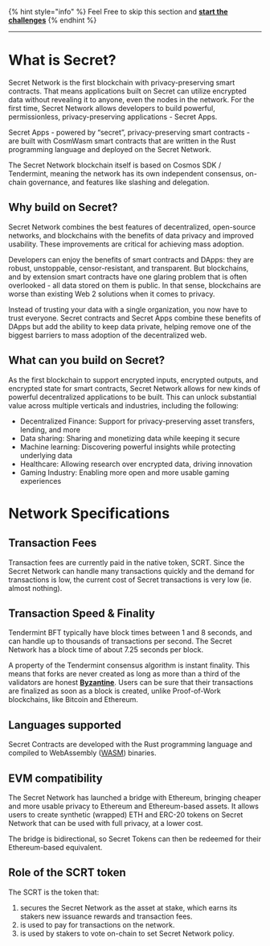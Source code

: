 {% hint style="info" %}
Feel Free to skip this section and [**start the challenges**](https://learn.figment.io/tutorials/setup-the-secret-project)
{% endhint %}

------------------------

# What is Secret?

Secret Network is the first blockchain with privacy-preserving smart contracts. That means applications built on Secret can utilize encrypted data without revealing it to anyone, even the nodes in the network. For the first time, Secret Network allows developers to build powerful, permissionless, privacy-preserving applications - Secret Apps.

Secret Apps - powered by “secret”, privacy-preserving smart contracts - are built with CosmWasm smart contracts that are written in the Rust programming language and deployed on the Secret Network.

The Secret Network blockchain itself is based on Cosmos SDK / Tendermint, meaning the network has its own independent consensus, on-chain governance, and features like slashing and delegation.

## Why build on Secret?

Secret Network combines the best features of decentralized, open-source networks, and blockchains with the benefits of data privacy and improved usability. These improvements are critical for achieving mass adoption.

Developers can enjoy the benefits of smart contracts and DApps: they are robust, unstoppable, censor-resistant, and transparent. But blockchains, and by extension smart contracts have one glaring problem that is often overlooked - all data stored on them is public. In that sense, blockchains are worse than existing Web 2 solutions when it comes to privacy.

Instead of trusting your data with a single organization, you now have to trust everyone. Secret contracts and Secret Apps combine these benefits of DApps but add the ability to keep data private, helping remove one of the biggest barriers to mass adoption of the decentralized web.

## What can you build on Secret?

As the first blockchain to support encrypted inputs, encrypted outputs, and encrypted state for smart contracts, Secret Network allows for new kinds of powerful decentralized applications to be built. This can unlock substantial value across multiple verticals and industries, including the following:

* Decentralized Finance: Support for privacy-preserving asset transfers, lending, and more
* Data sharing: Sharing and monetizing data while keeping it secure
* Machine learning: Discovering powerful insights while protecting underlying data
* Healthcare: Allowing research over encrypted data, driving innovation
* Gaming Industry: Enabling more open and more usable gaming experiences

# Network Specifications

## Transaction Fees

Transaction fees are currently paid in the native token, SCRT. Since the Secret Network can handle many transactions quickly and the demand for transactions is low, the current cost of Secret transactions is very low (ie. almost nothing).

## Transaction Speed & Finality

Tendermint BFT typically have block times between 1 and 8 seconds, and can handle up to thousands of transactions per second. The Secret Network has a block time of about 7.25 seconds per block.

A property of the Tendermint consensus algorithm is instant finality. This means that forks are never created as long as more than a third of the validators are honest [**Byzantine**](https://en.wikipedia.org/wiki/Byzantine_fault). Users can be sure that their transactions are finalized as soon as a block is created, unlike Proof-of-Work blockchains, like Bitcoin and Ethereum.

## Languages supported

Secret Contracts are developed with the Rust programming language and compiled to WebAssembly ([WASM](https://rustwasm.github.io/docs/book/)) binaries.

## EVM compatibility

The Secret Network has launched a bridge with Ethereum, bringing cheaper and more usable privacy to Ethereum and Ethereum-based assets. It allows users to create synthetic (wrapped) ETH and ERC-20 tokens on Secret Network that can be used with full privacy, at a lower cost.

The bridge is bidirectional, so Secret Tokens can then be redeemed for their Ethereum-based equivalent.

## Role of the SCRT token

The SCRT is the token that: 
1. secures the Secret Network as the asset at stake, which earns its stakers new issuance rewards and transaction fees.
2. is used to pay for transactions on the network.
3. is used by stakers to vote on-chain to set Secret Network policy.
